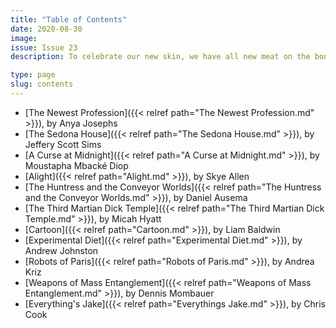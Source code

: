 ```yaml
---
title: "Table of Contents"
date: 2020-08-30
image:
issue: Issue 23
description: To celebrate our new skin, we have all new meat on the bone!

type: page
slug: contents
---
```


- [The Newest Profession]({{< relref path="The Newest Profession.md" >}}), by Anya Josephs
- [The Sedona House]({{< relref path="The Sedona House.md" >}}), by Jeffery Scott Sims
- [A Curse at Midnight]({{< relref path="A Curse at Midnight.md" >}}), by Moustapha Mbacké Diop
- [Alight]({{< relref path="Alight.md" >}}), by Skye Allen
- [The Huntress and the Conveyor Worlds]({{< relref path="The Huntress and the Conveyor Worlds.md" >}}), by Daniel Ausema
- [The Third Martian Dick Temple]({{< relref path="The Third Martian Dick Temple.md" >}}), by Micah Hyatt
- [Cartoon]({{< relref path="Cartoon.md" >}}), by Liam Baldwin
- [Experimental Diet]({{< relref path="Experimental Diet.md" >}}), by Andrew Johnston
- [Robots of Paris]({{< relref path="Robots of Paris.md" >}}), by Andrea Kriz
- [Weapons of Mass Entanglement]({{< relref path="Weapons of Mass Entanglement.md" >}}), by Dennis Mombauer
- [Everything's Jake]({{< relref path="Everythings Jake.md" >}}), by Chris Cook 